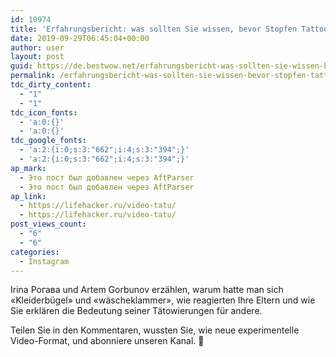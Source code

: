 ```yaml
---
id: 10974
title: 'Erfahrungsbericht: was sollten Sie wissen, bevor Stopfen Tattoo'
date: 2019-09-29T06:45:04+00:00
author: user
layout: post
guid: https://de.bestwow.net/erfahrungsbericht-was-sollten-sie-wissen-bevor-stopfen-tattoo/
permalink: /erfahrungsbericht-was-sollten-sie-wissen-bevor-stopfen-tattoo/
tdc_dirty_content:
  - "1"
  - "1"
tdc_icon_fonts:
  - 'a:0:{}'
  - 'a:0:{}'
tdc_google_fonts:
  - 'a:2:{i:0;s:3:"662";i:4;s:3:"394";}'
  - 'a:2:{i:0;s:3:"662";i:4;s:3:"394";}'
ap_mark:
  - Это пост был добавлен через AftParser
  - Это пост был добавлен через AftParser
ap_link:
  - https://lifehacker.ru/video-tatu/
  - https://lifehacker.ru/video-tatu/
post_views_count:
  - "6"
  - "6"
categories:
  - Instagram
---
```

Irina Рогава und Artem Gorbunov erzählen, warum hatte man sich «Kleiderbügel» und «wäscheklammer», wie reagierten Ihre Eltern und wie Sie erklären die Bedeutung seiner Tätowierungen für andere. </p> 

Teilen Sie in den Kommentaren, wussten Sie, wie neue experimentelle Video-Format, und abonniere unseren Kanal. 🤗